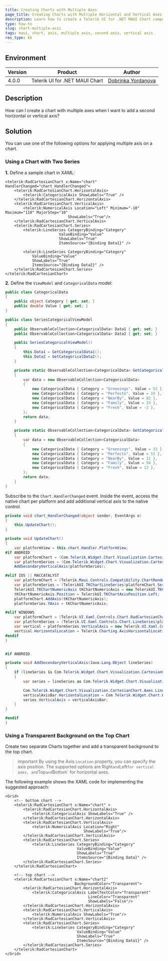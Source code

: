 ```yaml
---
title: Creating Charts with Multiple Axes
page_title: Creating Charts with Multiple Horizontal and Vertical Axes - .NET MAUI Knowledge Base
description: Learn how to create a Telerik UI for .NET MAUI Chart component showing two vertical and a horizontal axis at the same time.
type: how-to
slug: chart-multiple-axis
tags: maui, chart, axis, multiple axis, second axis, vertical axis
res_type: kb
---
```


## Environment

| Version | Product | Author | 
| --- | --- | ---- | 
| 4.0.0 | Telerik UI for .NET MAUI Chart | [Dobrinka Yordanova](https://www.telerik.com/blogs/author/dobrinka-yordanova)| 


## Description

How can I create a chart with multiple axes when I want to add a second horizontal or vertical axis?

## Solution

You can use one of the following options for applying multiple axis on a chart.

### Using a Chart with Two Series


**1.** Define a sample chart in XAML:

```XAML
<telerik:RadCartesianChart x:Name="chart" HandlerChanged="chart_HandlerChanged">
    <telerik:RadCartesianChart.HorizontalAxis>
        <telerik:CategoricalAxis ShowLabels="True" />
    </telerik:RadCartesianChart.HorizontalAxis>
    <telerik:RadCartesianChart.VerticalAxis>
        <telerik:NumericalAxis Location="Left" Minimum="-10" Maximum="110" MajorStep="10"
                            ShowLabels="True"/>
    </telerik:RadCartesianChart.VerticalAxis>
    <telerik:RadCartesianChart.Series>
        <telerik:LineSeries CategoryBinding="Category"
                        ValueBinding="Value"
                        ShowLabels="True"
                        ItemsSource="{Binding Data1}" />

        <telerik:LineSeries CategoryBinding="Category"
            ValueBinding="Value"
            ShowLabels="True"
            ItemsSource="{Binding Data2}" />
    </telerik:RadCartesianChart.Series>
</telerik:RadCartesianChart>
```

**2.** Define the `ViewModel` and `CategoricalData` model:

```C#
public class CategoricalData
{
    public object Category { get; set; }
    public double Value { get; set; }
}

public class SeriesCategoricalViewModel
{
    public ObservableCollection<CategoricalData> Data1 { get; set; }
    public ObservableCollection<CategoricalData> Data2 { get; set; }

    public SeriesCategoricalViewModel()
    {
        this.Data1 = GetCategoricalData1();
        this.Data2 = GetCategoricalData2();
    }

    private static ObservableCollection<CategoricalData> GetCategoricalData1()
    {
        var data = new ObservableCollection<CategoricalData>
        {
            new CategoricalData { Category = "Greenings", Value = 52 },
            new CategoricalData { Category = "Perfecto", Value = 19 },
            new CategoricalData { Category = "NearBy", Value = 82 },
            new CategoricalData { Category = "Family", Value = 23 },
            new CategoricalData { Category = "Fresh", Value = -2 },
        };
        return data;
    }

    private static ObservableCollection<CategoricalData> GetCategoricalData2()
    {
        var data = new ObservableCollection<CategoricalData>
        {
            new CategoricalData { Category = "Greenings", Value = 33 },
            new CategoricalData { Category = "Perfecto", Value = 51 },
            new CategoricalData { Category = "NearBy", Value = 11 },
            new CategoricalData { Category = "Family", Value = 94 },
            new CategoricalData { Category = "Fresh", Value = 12 },
        };
        return data;
    }
}

```

Subscribe to the `Chart.HandlerChanged` event. Inside the event, access the native chart per platform and add additional vertical axis to the native control.

```C#
private void chart_HandlerChanged(object sender, EventArgs e)
{
    this.UpdateChart();
}

private void UpdateChart()
{
    var platformView = this.chart.Handler.PlatformView;
#if ANDROID
    var platformChart = (Com.Telerik.Widget.Chart.Visualization.CartesianChart.RadCartesianChartView)platformView;
    var platformSeries = (Com.Telerik.Widget.Chart.Visualization.CartesianChart.Series.Categorical.LineSeries)platformChart.Series.Get(1);
    AddSecondaryVerticalAxis(platformSeries);

#elif IOS || MACCATALYST
    var platformChart = (Telerik.Maui.Controls.Compatibility.ChartRenderer.iOS.TKExtendedChart)platformView;
    var platformSeries = (TelerikUI.TKChartLineSeries)platformChart.Series[1];
    TelerikUI.TKChartNumericAxis tKChartNumericAxis = new TelerikUI.TKChartNumericAxis();
    tKChartNumericAxis.Position = TelerikUI.TKChartAxisPosition.Left;
    platformChart.AddAxis(tKChartNumericAxis);
    platformSeries.YAxis = tKChartNumericAxis;

#elif WINDOWS
    var platformChart = (Telerik.UI.Xaml.Controls.Chart.RadCartesianChart)platformView;
    var platformSeries = (Telerik.UI.Xaml.Controls.Chart.LineSeries)platformChart.Series[1];
    var vertical = platformSeries.VerticalAxis = new Telerik.UI.Xaml.Controls.Chart.LinearAxis();
    vertical.HorizontalLocation = Telerik.Charting.AxisHorizontalLocation.Left;
#endif
}


#if ANDROID

private void AddSecondaryVerticalAxis(Java.Lang.Object lineSeries)
{
    if (lineSeries is Com.Telerik.Widget.Chart.Visualization.CartesianChart.Series.Categorical.LineSeries)
    {
        var series = lineSeries as Com.Telerik.Widget.Chart.Visualization.CartesianChart.Series.Categorical.LineSeries;

        Com.Telerik.Widget.Chart.Visualization.CartesianChart.Axes.LinearAxis verticalAxisBar = new Com.Telerik.Widget.Chart.Visualization.CartesianChart.Axes.LinearAxis();
        verticalAxisBar.HorizontalLocation = Com.Telerik.Widget.Chart.Engine.Axes.Common.AxisHorizontalLocation.Left;
        series.VerticalAxis = verticalAxisBar;
    }
}

#endif
}
```

### Using a Transparent Background on the Top Chart

Create two separate Charts together and add a transparent background to the top chart.

>important By using the Axis `Location` property, you can specify the axis position. The supported options are Right` and `Left` for vertical axes, and `Top` and `Bottom` for horizontal axes.

The following example shows the XAML code for implementing the suggested approach:

```XAML
<Grid>
    <!-- bottom chart -->
    <telerik:RadCartesianChart x:Name="chart" >
        <telerik:RadCartesianChart.HorizontalAxis>
            <telerik:CategoricalAxis ShowLabels="True" />
        </telerik:RadCartesianChart.HorizontalAxis>
        <telerik:RadCartesianChart.VerticalAxis>
            <telerik:NumericalAxis Location="Right"
                                   ShowLabels="True"/>
        </telerik:RadCartesianChart.VerticalAxis>
        <telerik:RadCartesianChart.Series>
            <telerik:LineSeries CategoryBinding="Category"
                                ValueBinding="Value"
                                ShowLabels="True"
                                ItemsSource="{Binding Data}" />
        </telerik:RadCartesianChart.Series>
    </telerik:RadCartesianChart>

    <!-- top chart -->
    <telerik:RadCartesianChart x:Name="chart2"
                               BackgroundColor="Transparent">
        <telerik:RadCartesianChart.HorizontalAxis>
            <telerik:CategoricalAxis LabelTextColor="Transparent"
                                     LineColor="Transparent"
                                     ShowLabels="False"/>
        </telerik:RadCartesianChart.HorizontalAxis>
        <telerik:RadCartesianChart.VerticalAxis>
            <telerik:NumericalAxis ShowLabels="True"/>
        </telerik:RadCartesianChart.VerticalAxis>
        <telerik:RadCartesianChart.Series>
            <telerik:LineSeries CategoryBinding="Category"
                                ValueBinding="Value"
                                ShowLabels="True"
                                ItemsSource="{Binding Data1}" />
        </telerik:RadCartesianChart.Series>
    </telerik:RadCartesianChart>
</Grid>
```
